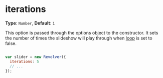 # iterations

**Type**: `Number`, **Default**: `1`

This option is passed through the options object to the constructor. It sets the number of times the slideshow will play through when [loop](loop.md) is set to false.

```javascript

var slider = new Revolver({
  iterations: 5
  // ...
});
```
